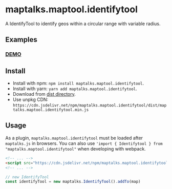 # maptalks.maptool.identifytool

A IdentifyTool to identify geos within a circular range with variable radius.

## Examples

### [DEMO](https://cxiaof.github.io/maptalks.maptool.identifytool/demo/index.html)

## Install

- Install with npm: `npm install maptalks.maptool.identifytool`.
- Install with yarn: `yarn add maptalks.maptool.identifytool`.
- Download from [dist directory](https://github.com/cXiaof/maptalks.maptool.identifytool/tree/master/dist).
- Use unpkg CDN: `https://cdn.jsdelivr.net/npm/maptalks.maptool.identifytool/dist/maptalks.maptool.identifytool.min.js`

## Usage

As a plugin, `maptalks.maptool.identifytool` must be loaded after `maptalks.js` in browsers. You can also use `'import { Identifytool } from "maptalks.maptool.identifytool"` when developing with webpack.

```html
<!-- ... -->
<script src="https://cdn.jsdelivr.net/npm/maptalks.maptool.identifytool/dist/maptalks.maptool.identifytool.min.js"></script>
<!-- ... -->
```

```javascript
// new IdentifyTool
const identifyTool = new maptalks.IdentifyTool().addTo(map)
```
